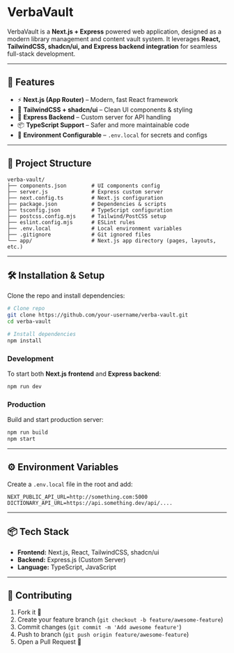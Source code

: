 # VerbaVault

VerbaVault is a **Next.js + Express** powered web application, designed as a modern library management and content vault system. It leverages **React, TailwindCSS, shadcn/ui, and Express backend integration** for seamless full-stack development.

---

## 🚀 Features

* ⚡ **Next.js (App Router)** – Modern, fast React framework
* 🎨 **TailwindCSS + shadcn/ui** – Clean UI components & styling
* 🔧 **Express Backend** – Custom server for API handling
* 📦 **TypeScript Support** – Safer and more maintainable code
* 🔐 **Environment Configurable** – `.env.local` for secrets and configs

---

## 📂 Project Structure

```
verba-vault/
├── components.json        # UI components config
├── server.js              # Express custom server
├── next.config.ts         # Next.js configuration
├── package.json           # Dependencies & scripts
├── tsconfig.json          # TypeScript configuration
├── postcss.config.mjs     # Tailwind/PostCSS setup
├── eslint.config.mjs      # ESLint rules
├── .env.local             # Local environment variables
├── .gitignore             # Git ignored files
└── app/                   # Next.js app directory (pages, layouts, etc.)
```

---

## 🛠️ Installation & Setup

Clone the repo and install dependencies:

```bash
# Clone repo
git clone https://github.com/your-username/verba-vault.git
cd verba-vault

# Install dependencies
npm install
```

### Development

To start both **Next.js frontend** and **Express backend**:

```bash
npm run dev
```

### Production

Build and start production server:

```bash
npm run build
npm start
```

---

## ⚙️ Environment Variables

Create a `.env.local` file in the root and add:

```env
NEXT_PUBLIC_API_URL=http://something.com:5000
DICTIONARY_API_URL=https://api.something.dev/api/....
```

---

## 📦 Tech Stack

* **Frontend:** Next.js, React, TailwindCSS, shadcn/ui
* **Backend:** Express.js (Custom Server)
* **Language:** TypeScript, JavaScript

---

## 🤝 Contributing

1. Fork it 🍴
2. Create your feature branch (`git checkout -b feature/awesome-feature`)
3. Commit changes (`git commit -m 'Add awesome feature'`)
4. Push to branch (`git push origin feature/awesome-feature`)
5. Open a Pull Request 🚀

